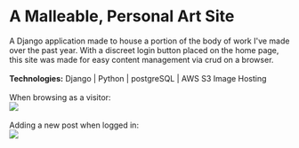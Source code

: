 # A Malleable, Personal Art Site
A Django application made to house a portion of the body of work I've made over the past year. With a discreet login button placed on the home page, this site was made for easy content management via crud on a browser.
<br></br>
<strong>Technologies:</strong> Django | Python | postgreSQL | AWS S3 Image Hosting
<br></br>
When browsing as a visitor:
<br>
![](https://media0.giphy.com/media/h7GKNMUeiHXmAdKUa6/giphy.gif)
<br><br>
Adding a new post when logged in:
<br>
![](https://media2.giphy.com/media/ZdNGO3TutjVK0EYIWS/giphy.gif)
